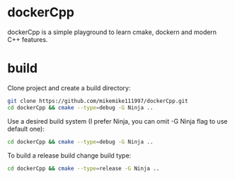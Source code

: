 # dockerCpp
dockerCpp is a simple playground to learn cmake, dockern and modern C++ features.

# build
Clone project and create a build directory:
```bash
git clone https://github.com/mikemike111997/dockerCpp.git
cd dockerCpp && cmake --type=debug -G Ninja ..
```

Use a desired build system (I prefer Ninja, you can omit -G Ninja flag to use default one):
```bash
cd dockerCpp && cmake --type=debug -G Ninja ..
```

To build a release build change build type:
```bash
cd dockerCpp && cmake --type=release -G Ninja ..
```